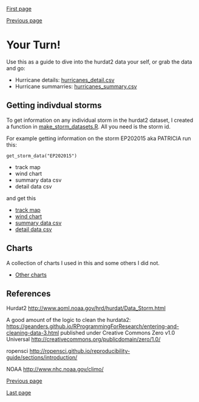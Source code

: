 [First page](1st.md)

[Previous page](7th.md)

# Your Turn!

Use this as a guide to dive into the hurdat2 data your self, or grab the data and go:
- Hurricane details: [hurricanes_detail.csv](data/hurricanes_detail.csv)
- Hurricane summarries: [hurricanes_summary.csv](data/hurricanes_summary.csv)

## Getting indivdual storms
To get information on any individual storm in the hurdat2 dataset, I created a function in [make_storm_datasets.R](make_storm_datasets.R).  All you need is the storm id.

For example getting information on the storm EP202015 aka PATRICIA run this:

```
get_storm_data("EP202015")
```

- track map
- wind chart
- summary data csv
- detail data csv

and get this
- [track map](maps/storm/storm_PATRICIA_EP202015_track_map.png)
- [wind chart](charts/storm/storm_PATRICIA_EP202015_wind_chart.png)
- [summary data csv](data/storm_EP202015_summary_data.csv)
- [detail data csv](data/storm_EP202015_detail_data.csv)


## Charts
A collection of charts I used in this and some others I did not.
- [Other charts](charts/)


## References

Hurdat2 http://www.aoml.noaa.gov/hrd/hurdat/Data_Storm.html

A good amount of the logic to clean the hurdata2: https://geanders.github.io/RProgrammingForResearch/entering-and-cleaning-data-3.html published under Creative Commons Zero v1.0 Universal <http://creativecommons.org/publicdomain/zero/1.0/>

ropensci http://ropensci.github.io/reproducibility-guide/sections/introduction/

NOAA http://www.nhc.noaa.gov/climo/

[Previous page](7th.md)

[Last page](last.md)
